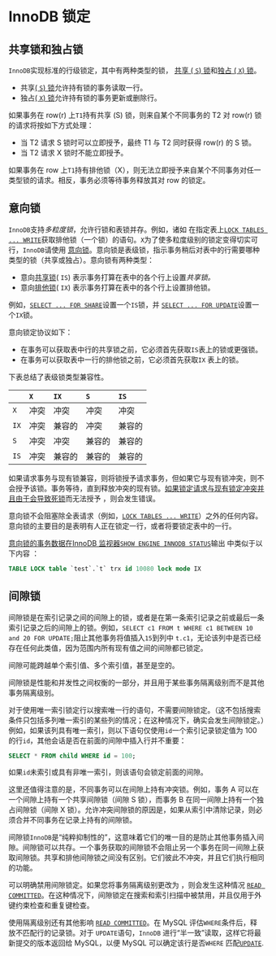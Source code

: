 # InnoDB 锁定

## 共享锁和独占锁

`InnoDB`实现标准的行级锁定，其中有两种类型的锁， [共享 ( `S`) 锁](https://dev.mysql.com/doc/refman/8.0/en/glossary.html#glos_shared_lock)和[独占 ( `X`) 锁](https://dev.mysql.com/doc/refman/8.0/en/glossary.html#glos_exclusive_lock)。

- 共享[( `S`) 锁](https://dev.mysql.com/doc/refman/8.0/en/glossary.html#glos_shared_lock)允许持有锁的事务读取一行。
- 独占[( `X`) 锁](https://dev.mysql.com/doc/refman/8.0/en/glossary.html#glos_exclusive_lock)允许持有锁的事务更新或删除行。

如果事务在 row(r) 上`T1`持有共享 (S) 锁，则来自某个不同事务的 T2 对 row(r) 锁的请求将按如下方式处理：

- 当 T2 请求 S 锁时可以立即授予，最终 T1 与 T2 同时获得 row(r) 的 S 锁。
- 当 T2 请求 X 锁时不能立即授予。

如果事务在 row 上`T1`持有排他锁（X），则无法立即授予来自某个不同事务对任一类型锁的请求。相反，事务必须等待事务释放其对 row 的锁定。

## 意向锁

`InnoDB`支持*多粒度锁*，允许行锁和表锁并存。例如，诸如 在指定表上[`LOCK TABLES ... WRITE`](https://dev.mysql.com/doc/refman/8.0/en/lock-tables.html)获取排他锁（一个锁）的语句。`X`为了使多粒度级别的锁定变得切实可行，`InnoDB`请使用 [意向锁](https://dev.mysql.com/doc/refman/8.0/en/glossary.html#glos_intention_lock)。意向锁是表级锁，指示事务稍后对表中的行需要哪种类型的锁（共享或独占）。意向锁有两种类型：

- 意向[共享锁](https://dev.mysql.com/doc/refman/8.0/en/glossary.html#glos_intention_shared_lock)( `IS`) 表示事务打算在表中的各个行上设置*共享锁。*
- 意向[排他锁](https://dev.mysql.com/doc/refman/8.0/en/glossary.html#glos_intention_exclusive_lock)( `IX`) 表示事务打算在表中的各个行上设置排他锁。

例如，[`SELECT ... FOR SHARE`](https://dev.mysql.com/doc/refman/8.0/en/select.html)设置一个`IS`锁，并 [`SELECT ... FOR UPDATE`](https://dev.mysql.com/doc/refman/8.0/en/select.html)设置一个`IX`锁。

意向锁定协议如下：

- 在事务可以获取表中行的共享锁之前，它必须首先获取`IS`表上的锁或更强锁。
- 在事务可以获取表中一行的排他锁之前，它必须首先获取`IX` 表上的锁。

下表总结了表级锁类型兼容性。

|      | `X`  | `IX`   | `S`    | `IS`   |
| :--- | :--- | :----- | :----- | :----- |
| `X`  | 冲突 | 冲突   | 冲突   | 冲突   |
| `IX` | 冲突 | 兼容的 | 冲突   | 兼容的 |
| `S`  | 冲突 | 冲突   | 兼容的 | 兼容的 |
| `IS` | 冲突 | 兼容的 | 兼容的 | 兼容的 |

如果请求事务与现有锁兼容，则将锁授予请求事务，但如果它与现有锁冲突，则不会授予该锁。事务等待，直到释放冲突的现有锁。[如果锁定请求与现有锁定冲突并且由于会导致死锁](https://dev.mysql.com/doc/refman/8.0/en/glossary.html#glos_deadlock)而无法授予 ，则会发生错误。

意向锁不会阻塞除全表请求（例如，[`LOCK TABLES ... WRITE`](https://dev.mysql.com/doc/refman/8.0/en/lock-tables.html)）之外的任何内容。意向锁的主要目的是表明有人正在锁定一行，或者将要锁定表中的一行。

[意向锁的事务数据在InnoDB 监视器](https://dev.mysql.com/doc/refman/8.0/en/innodb-standard-monitor.html)[`SHOW ENGINE INNODB STATUS`](https://dev.mysql.com/doc/refman/8.0/en/show-engine.html)输出 中类似于以下内容 ：

```sql
TABLE LOCK table `test`.`t` trx id 10080 lock mode IX
```

## 间隙锁

间隙锁是在索引记录之间的间隙上的锁，或者是在第一条索引记录之前或最后一条索引记录之后的间隙上的锁。例如，`SELECT c1 FROM t WHERE c1 BETWEEN 10 and 20 FOR UPDATE;`阻止其他事务将值插入`15`到列中 `t.c1`，无论该列中是否已经存在任何此类值，因为范围内所有现有值之间的间隙都已锁定。

间隙可能跨越单个索引值、多个索引值，甚至是空的。

间隙锁是性能和并发性之间权衡的一部分，并且用于某些事务隔离级别而不是其他事务隔离级别。

对于使用唯一索引锁定行以搜索唯一行的语句，不需要间隙锁定。（这不包括搜索条件只包括多列唯一索引的某些列的情况；在这种情况下，确实会发生间隙锁定。）例如，如果该列具有唯一索引，则以下语句仅使用`id`一个索引记录锁定值为 100 的行`id`，其他会话是否在前面的间隙中插入行并不重要：

```sql
SELECT * FROM child WHERE id = 100;
```

如果`id`未索引或具有非唯一索引，则该语句会锁定前面的间隙。

这里还值得注意的是，不同事务可以在间隙上持有冲突锁。例如，事务 A 可以在一个间隙上持有一个共享间隙锁（间隙 S 锁），而事务 B 在同一间隙上持有一个独占间隙锁（间隙 X 锁）。允许冲突间隙锁的原因是，如果从索引中清除记录，则必须合并不同事务在记录上持有的间隙锁。

间隙锁`InnoDB`是“纯粹抑制性的”，这意味着它们的唯一目的是防止其他事务插入间隙。间隙锁可以共存。一个事务获取的间隙锁不会阻止另一个事务在同一间隙上获取间隙锁。共享和排他间隙锁之间没有区别。它们彼此不冲突，并且它们执行相同的功能。

可以明确禁用间隙锁定。如果您将事务隔离级别更改为 ，则会发生这种情况 [`READ COMMITTED`](https://dev.mysql.com/doc/refman/8.0/en/innodb-transaction-isolation-levels.html#isolevel_read-committed)。在这种情况下，间隙锁定在搜索和索引扫描中被禁用，并且仅用于外键约束检查和重复键检查。

使用隔离级别还有其他影响 [`READ COMMITTED`](https://dev.mysql.com/doc/refman/8.0/en/innodb-transaction-isolation-levels.html#isolevel_read-committed)。在 MySQL 评估`WHERE`条件后，释放不匹配行的记录锁。对于 `UPDATE`语句，`InnoDB` 进行“半一致”读取，这样它将最新提交的版本返回给 MySQL，以便 MySQL 可以确定该行是否`WHERE` 匹配[`UPDATE`](https://dev.mysql.com/doc/refman/8.0/en/update.html).